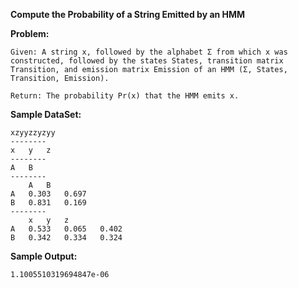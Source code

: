**Compute the Probability of a String Emitted by an HMM**

**Problem:**
	
	Given: A string x, followed by the alphabet Σ from which x was constructed, followed by the states States, transition matrix Transition, and emission matrix Emission of an HMM (Σ, States, Transition, Emission).
	
	Return: The probability Pr(x) that the HMM emits x.
	
**Sample DataSet:**
	
	xzyyzzyzyy
	--------
	x   y   z
	--------
	A   B
	--------
		A   B
	A   0.303   0.697 
	B   0.831   0.169 
	--------
		x   y   z
	A   0.533   0.065   0.402 
	B   0.342   0.334   0.324

**Sample Output:**
	
	1.1005510319694847e-06
